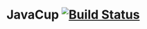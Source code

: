 JavaCup  [![Build Status](https://travis-ci.org/bubuntux/javacup.png?branch=master)](https://travis-ci.org/bubuntux/javacup)
=======

